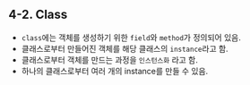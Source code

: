
## 4-2. Class

- `class`에는 객체를 생성하기 위한 `field`와 `method`가 정의되어 있음.
- 클래스로부터 만들어진 객체를 해당 클래스의 `instance`라고 함.
- 클래스로부터 객체를 만드는 과정을 `인스턴스화` 라고 함.
- 하나의 클래스로부터 여러 개의 instance를 만들 수 있음.